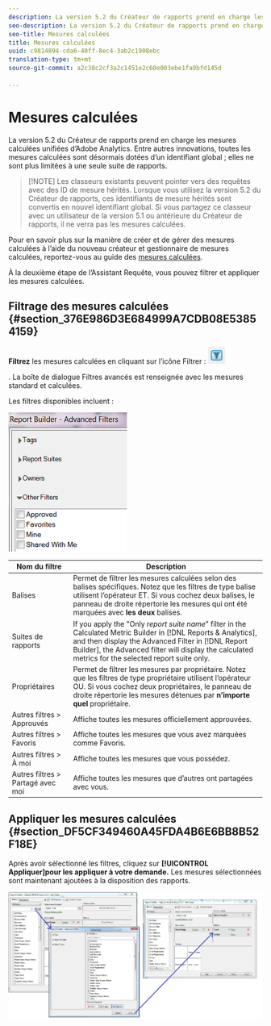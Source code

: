 ```yaml
---
description: La version 5.2 du Créateur de rapports prend en charge les mesures calculées unifiées d’Adobe Analytics. Entre autres innovations, toutes les mesures calculées sont désormais dotées d’un identifiant global ; elles ne sont plus limitées à une seule suite de rapports.
seo-description: La version 5.2 du Créateur de rapports prend en charge les mesures calculées unifiées d’Adobe Analytics. Entre autres innovations, toutes les mesures calculées sont désormais dotées d’un identifiant global ; elles ne sont plus limitées à une seule suite de rapports.
seo-title: Mesures calculées
title: Mesures calculées
uuid: c9814894-cda6-40ff-8ec4-3ab2c1908ebc
translation-type: tm+mt
source-git-commit: a2c38c2cf3a2c1451e2c60e003ebe1fa9bfd145d

---
```



# Mesures calculées

La version 5.2 du Créateur de rapports prend en charge les mesures calculées unifiées d’Adobe Analytics. Entre autres innovations, toutes les mesures calculées sont désormais dotées d’un identifiant global ; elles ne sont plus limitées à une seule suite de rapports.

> [!NOTE] Les classeurs existants peuvent pointer vers des requêtes avec des ID de mesure hérités. Lorsque vous utilisez la version 5.2 du Créateur de rapports, ces identifiants de mesure hérités sont convertis en nouvel identifiant global. Si vous partagez ce classeur avec un utilisateur de la version 5.1 ou antérieure du Créateur de rapports, il ne verra pas les mesures calculées.

Pour en savoir plus sur la manière de créer et de gérer des mesures calculées à l’aide du nouveau créateur et gestionnaire de mesures calculées, reportez-vous au guide des [mesures calculées](https://marketing.adobe.com/resources/help/en_US/analytics/calcmetrics).

À la deuxième étape de l’Assistant Requête, vous pouvez filtrer et appliquer les mesures calculées.

## Filtrage des mesures calculées {#section_376E986D3E684999A7CDB08E53854159}

**Filtrez** les mesures calculées en cliquant sur l’icône Filtrer :  ![](assets/segment_filter.png)

. La boîte de dialogue Filtres avancés est renseignée avec les mesures standard et calculées.

Les filtres disponibles incluent :

![](assets/advanced_filters_(2).png)

| Nom du filtre | Description |
|---|---|
| Balises | Permet de filtrer les mesures calculées selon des balises spécifiques. Notez que les filtres de type balise utilisent l’opérateur ET. Si vous cochez deux balises, le panneau de droite répertorie les mesures qui ont été marquées avec **les deux** balises. |
| Suites de rapports | If you apply the "Only *report suite name*" filter in the Calculated Metric Builder in [!DNL Reports & Analytics], and then display the Advanced Filter in [!DNL Report Builder], the Advanced filter will display the calculated metrics for the selected report suite only. |
| Propriétaires | Permet de filtrer les mesures par propriétaire. Notez que les filtres de type propriétaire utilisent l’opérateur OU. Si vous cochez deux propriétaires, le panneau de droite répertorie les mesures détenues par **n’importe quel** propriétaire. |
| Autres filtres &gt; Approuvés | Affiche toutes les mesures   officiellement approuvées. |
| Autres filtres &gt; Favoris | Affiche toutes les mesures que vous avez marquées comme Favoris. |
| Autres filtres &gt; À moi | Affiche toutes les mesures que vous possédez. |
| Autres filtres &gt; Partagé avec moi | Affiche toutes les mesures que d’autres ont partagées avec vous. |

## Appliquer les mesures calculées {#section_DF5CF349460A45FDA4B6E6BB8B52F18E}

Après avoir sélectionné les filtres, cliquez sur **[!UICONTROL Appliquer]pour les appliquer à votre demande.** Les mesures sélectionnées sont maintenant ajoutées à la disposition des rapports.

![](assets/filtering_for_metric.png)

